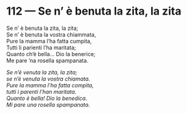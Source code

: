 # 112 — Se n’ è benuta la zita, la zita

Se n’ è benuta la zita, la zita;  
Se n’ è benuta la vostra chiammata,  
Pure la mamma l’ha fatta cumpita,  
Tutti li parienti l’ha maritata;  
Quanto ch’è bella... Dio la benerice;  
Me pare ’na rosella spampanata.

_Se n’è venuta la zita, la zita;  
se n’è venuta la vostra chiamata.  
Pure la mamma l’ha fatta compìta,  
tutti i parenti l’han maritata.  
Quanto è bella! Dio la benedica.  
Mi pare una rosella spampanata._


